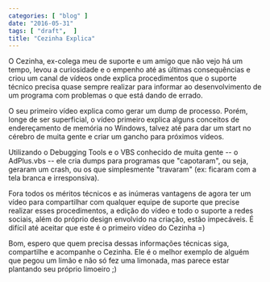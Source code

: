 ```yaml
---
categories: [ "blog" ]
date: "2016-05-31"
tags: [ "draft",  ]
title: "Cezinha Explica"
---
```

O Cezinha, ex-colega meu de suporte e um amigo que não vejo há um tempo,
levou a curiosidade e o empenho até as últimas consequências e criou
um canal de vídeos onde explica procedimentos que o suporte técnico
precisa quase sempre realizar para informar ao desenvolvimento de um
programa com problemas o que está dando de errado.

O seu primeiro vídeo explica como gerar um dump de processo. Porém,
longe de ser superficial, o vídeo primeiro explica alguns conceitos de
endereçamento de memória no Windows, talvez até para dar um start no
cérebro de muita gente e criar um gancho para próximos vídeos.

Utilizando o Debugging Tools e o VBS conhecido de muita gente -- o
AdPlus.vbs -- ele cria dumps para programas que "capotaram", ou seja,
geraram um crash, ou os que simplesmente "travaram" (ex: ficaram com a
tela branca e irresponsiva).

Fora todos os méritos técnicos e as inúmeras vantagens de agora ter
um vídeo para compartilhar com qualquer equipe de suporte que precise
realizar esses procedimentos, a edição do vídeo e todo o suporte a
redes sociais, além do próprio design envolvido na criação, estão
impecáveis. É difícil até aceitar que este é o primeiro vídeo do
Cezinha =)

Bom, espero que quem precisa dessas informações técnicas siga,
compartilhe e acompanhe o Cezinha. Ele é o melhor exemplo de alguém que
pegou um limão e não só fez uma limonada, mas parece estar plantando
seu próprio limoeiro ;)
